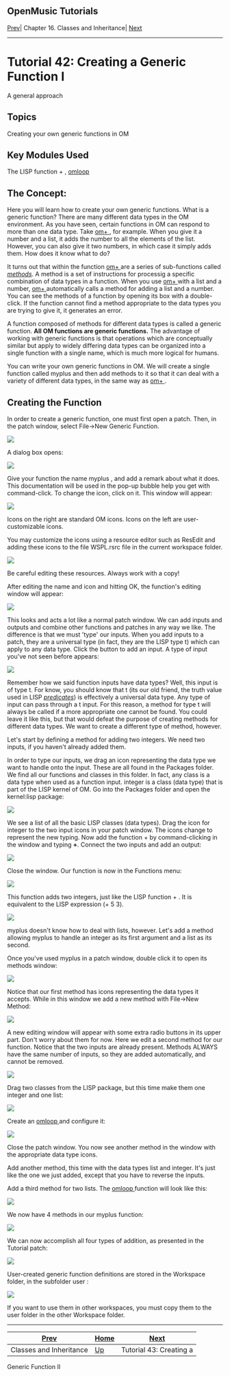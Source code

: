 OpenMusic Tutorials  
---  
[Prev](tut.gen.42-43)| Chapter 16. Classes and Inheritance|
[Next](tut.gen.43)  
  
* * *

# Tutorial 42: Creating a Generic Function I

A general approach

## Topics

Creating your own generic functions in OM

## Key Modules Used

The LISP function  + , [ omloop ](omloop)

## The Concept:

Here you will learn how to create your own generic functions. What is a
generic function? There are many different data types in the OM environment.
As you have seen, certain functions in OM can respond to more than one data
type. Take [ om+ ](omplus), for example. When you give it a number and a
list, it adds the number to all the elements of the list. However, you can
also give it two numbers, in which case it simply adds them. How does it know
what to do?

It turns out that within the function [ om+ ](omplus) are a series of
sub-functions called [_methods_](glossary#METHOD). A method is a set of
instructions for processig a specific combination of data types in a function.
When you use [ om+ ](omplus) with a list and a number,
[ om+ ](omplus) automatically calls a method for adding a list and a
number. You can see the methods of a function by opening its box with a
double-click. If the function cannot find a method appropriate to the data
types you are trying to give it, it generates an error.

A function composed of methods for different data types is called a generic
function. **All OM functions are generic functions.** The advantage of working
with generic functions is that operations which are conceptually similar but
apply to widely differing data types can be organized into a single function
with a single name, which is much more logical for humans.

You can write your own generic functions in OM. We will create a single
function called  myplus  and then add methods to it so that it can deal with a
variety of different data types, in the same way as [ om+ ](omplus).

## Creating the Function

In order to create a generic function, one must first open a patch. Then, in
the patch window, select File->New Generic Function.

![](figures/tutorials/general/42a.png)

A dialog box opens:

![](figures/tutorials/general/42b.png)

Give your function the name  myplus , and add a remark about what it does.
This documentation will be used in the pop-up bubble help you get with
command-click. To change the icon, click on it. This window will appear:

![](figures/tutorials/general/42c.png)

Icons on the right are standard OM icons. Icons on the left are user-
customizable icons.

You may customize the icons using a resource editor such as ResEdit and adding
these icons to the file  WSPL.rsrc  file in the current workspace folder.

![](figures/tutorials/general/42d.png)

Be careful editing these resources. Always work with a copy!

After editing the name and icon and hitting OK, the function's editing window
will appear:

![](figures/tutorials/general/42e.png)

This looks and acts a lot like a normal patch window. We can add inputs and
outputs and combine other functions and patches in any way we like. The
difference is that we must 'type' our inputs. When you add inputs to a patch,
they are a universal type (in fact, they are the LISP type t) which can apply
to any data type. Click the button to add an input. A type of input you've not
seen before appears:

![](figures/tutorials/general/42f.png)

Remember how we said function inputs have data types? Well, this input is of
type t. For know, you should know that t (its our old friend, the truth value
used in LISP [_predicates_](glossary#PREDICATE)) is effectively a
universal data type. Any type of input can pass through a t input. For this
reason, a method for type t will always be called if a more appropriate one
cannot be found. You could leave it like this, but that would defeat the
purpose of creating methods for different data types. We want to create a
different type of method, however.

Let's start by defining a method for adding two integers. We need two inputs,
if you haven't already added them.

In order to type our inputs, we drag an icon representing the data type we
want to handle onto the input. These are all found in the  Packages  folder.
We find all our functions and classes in this folder. In fact, any class is a
data type when used as a function input. integer is a class (data type) that
is part of the LISP kernel of OM. Go into the  Packages  folder and open the
 kernel:lisp  package:

![](figures/tutorials/general/42g.png)

We see a list of all the basic LISP classes (data types). Drag the icon for
integer to the two input icons in your patch window. The icons change to
represent the new typing. Now add the function  +  by command-clicking in the
window and typing **+**. Connect the two inputs and add an output:

![](figures/tutorials/general/42h.png)

Close the window. Our function is now in the Functions menu:

![](figures/tutorials/general/42i.png)

This function adds two integers, just like the LISP function  + . It is
equivalent to the LISP expression (+ 5 3).

![](figures/tutorials/general/42j.png)

 myplus  doesn't know how to deal with lists, however. Let's add a method
allowing  myplus  to handle an integer as its first argument and a list as its
second.

Once you've used  myplus  in a patch window, double click it to open its
methods window:

![](figures/tutorials/general/42k.png)

Notice that our first method has icons representing the data types it accepts.
While in this window we add a new method with File->New Method:

![](figures/tutorials/general/42l.png)

A new editing window will appear with some extra radio buttons in its upper
part. Don't worry about them for now. Here we edit a second method for our
function. Notice that the two inputs are already present. Methods ALWAYS have
the same number of inputs, so they are added automatically, and cannot be
removed.

![](figures/tutorials/general/42m.png)

Drag two classes from the LISP package, but this time make them one integer
and one list:

![](figures/tutorials/general/42n.png)

Create an [ omloop ](omloop) and configure it:

![](figures/tutorials/general/42o.png)

Close the patch window. You now see another method in the window with the
appropriate data type icons.

Add another method, this time with the data types list and integer. It's just
like the one we just added, except that you have to reverse the inputs.

Add a third method for two lists. The [ omloop ](omloop) function will
look like this:

![](figures/tutorials/general/42p.png)

We now have 4 methods in our  myplus  function:

![](figures/tutorials/general/42q.png)

We can now accomplish all four types of addition, as presented in the Tutorial
patch:

![](figures/tutorials/general/42r.png)

User-created generic function definitions are stored in the Workspace folder,
in the subfolder  user :

![](figures/tutorials/general/42s.png)

If you want to use them in other workspaces, you must copy them to the  user 
folder in the other Workspace folder.

* * *

[Prev](tut.gen.42-43)| [Home](index)| [Next](tut.gen.43)  
---|---|---  
Classes and Inheritance| [Up](tut.gen.42-43)| Tutorial 43: Creating a
Generic Function II

